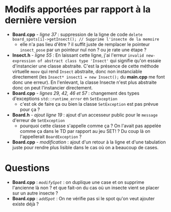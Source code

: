 # Modifs apportées par rapport à la dernière version
- **Board.cpp** - *ligne 37* : suppression de la ligne de code `delete board_spots[i]->getInsect(); // Supprime l'insecte de la memoire`
    - elle n'a pas lieu d'être ? il suffit juste de remplacer le pointeur `insect_pose` par un pointeur nul non ? ou je rate une étape ?
- **Insect.h** - *ligne 55* : En laissant cette ligne, j'ai l'erreur `invalid new-expression of abstract class type 'Insect'` qui signifie qu'on essaie d'instancier une classe abstraite. C'est la présence de cette méthode virtuelle `moov` qui rend `Insect` abstraite, donc non instanciable directement (les `Insect* insect1 = new Insect();` du **main.cpp** me font donc une erreur). En l'enlevant, la classe Insecte n'est plus abstraite donc on peut l'instancier directement.
- **Board.cpp** - *lignes 29, 42, 46 et 57* : changement des types d'exceptions `std::runtime_error` en `SetException`
    - c'est ok de faire ça ou bien la classe `SetException` est pas prévue pour ça ?
- **Board.h** - *ajout ligne 19* : ajout d'un accesseur public pour le `message` d'erreur de `SetException`
    - pourquoi cette classe s'appelle comme ça ? On l'avait pas appelée comme ça dans le TD par rapport au jeu SET! ? Du coup là on l'appellerait `BoardException` ?
- **Board.cpp** - *modification* : ajout d'un retour à la ligne et d'une tabulation juste pour rendre plus lisible dans le cas où on a beaucoup de cases.

# Questions
- **Board.cpp** : *`modifySpot`* : on duplique une case et on supprime l'ancienne là non ? et que fait-on du cas où un insecte vient se placer sur un autre insecte ?
- **Board.cpp** : *`addSpot`* : On ne vérifie pas si le spot qu'on veut ajouter existe déjà ?
